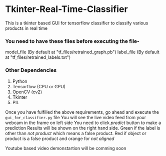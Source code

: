 # Tkinter-Real-Time-Classifier
This is a tkinter based GUI for tensorflow classifier to classify various products in real time

### You need to have these files before executing the file-
  model_file (By default at "tf_files/retrained_graph.pb")
  label_file (By default at "tf_files/retrained_labels.txt")

### Other Dependencies 
  1. Python
  2. Tensorflow (CPU or GPU)
  3. OpenCV (cv2)
  4. Tkinter 
  5. PIL
  
Once you have fulfilled the above requirements, go ahead and execute the `gui_for_classifier.py` file
You will see the live video feed from your webcam in the frame on left side
You need to click *predict* button to make a prediction
Results will be shown on the right hand side. Green if the label is other than *not product* which means a false product. Red if object or product is a false product and orange for *not aligned*

Youtube based video demonstartion will be comming soon



